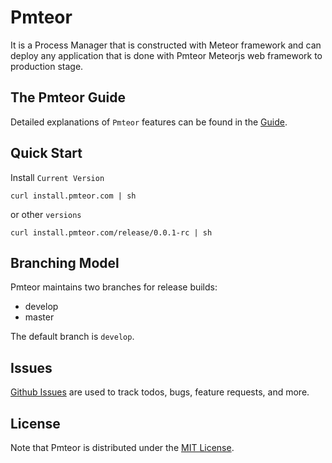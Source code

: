 # Pmteor 

It is a Process Manager that is constructed with Meteor framework and can deploy any application that is done with  Pmteor Meteorjs web framework  to production stage.

## The Pmteor Guide
Detailed explanations of `Pmteor` features can be found in the [Guide][guide].

## Quick Start

Install `Current Version`

```shell
curl install.pmteor.com | sh
```

or other `versions`
```shell
curl install.pmteor.com/release/0.0.1-rc | sh
```

## Branching Model

Pmteor maintains two branches for release builds:

* develop
* master

The default branch is `develop`.

## Issues

[Github Issues](https://github.com/pmteor/pmteor/issues) are used to track todos, bugs, feature requests, and more.


## License

Note that Pmteor is distributed under the [MIT License](http://opensource.org/licenses/MIT).


[guide]: https://github.com/pmteor/pmteor/blob/develop/GUIDE.md

